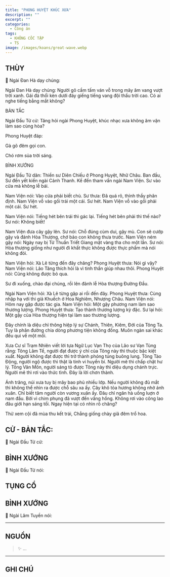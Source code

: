 ```yaml
---
title: "PHONG HUYỆT KHÚC XƯA"
description: ""
excerpt: ""
categories:
  - Công án
tags:
  - KHÔNG CỐC TẬP
  - TS 
image: /images/koans/great-wave.webp
---
```


## THÙY

📢 Ngài Đan Hà dạy chúng:



Ngài Đan Hà dạy chúng: Người gõ cầm tấm ván vỗ trong mây âm vang vượt trời xanh. Gái đá thổi kèn dưới đáy giếng tiếng vang đội thấu trời cao. Có ai nghe tiếng bằng mắt không?

BẢN TẮC

Ngài Đầu Tử cử: Tăng hỏi ngài Phong Huyệt, khúc nhạc xưa không âm vận làm sao cùng hòa?

Phong Huyệt đáp:

Gà gõ đêm gọi con.

Chó rơm sủa trời sáng.

BÌNH XƯỚNG

Ngài Đầu Tử dãn: Thiền sư Diên Chiếu ở Phong Huyệt, Nhữ Châu. Ban đầu, Sư đến yết kiến ngài Cảnh Thanh. Kế đến tham vấn ngài Nam Viện. Sư vào cửa mà không lễ bái.

Nam Viện nói: Vào cửa phải biết chù.
Sư thưa: Đã quá rõ, thỉnh thầy phân định.
Nam Viện vỗ vào gối trái một cái.
Sư hét.
Nam Viện vỗ vào gối phải một cái.
Sư hét.

Nam Viện nói: Tiếng hét bên trái thì gác lại. Tiếng hét bên phải thì thế nào?
Sư nói: Không biết!

Nam Viện đưa cây gậy lên.
Sư nói: Chỗ đúng cùm dui, gậy mù. Con sẽ cướp gậy và đánh Hòa Thượng, chớ bảo con không thưa trước.
Nam Viện ném gậy nói: Ngày nay bị Tử Thuần Triết Giang mặt vàng tha cho một lần.
Sư nói: Hòa thượng giống như người đi khất thực không được thực phẩm mà nói không đói.

Nam Viện hỏi: Xà Lê từng đến đây chăng?
Phong Huyệt thưa: Nói gì vậy?
Nam Viện nói: Lão Tăng thích hỏi là vì tinh thần giúp nhau thôi.
Phong Huyệt nói: Cũng không được bỏ qua.

Sư đi xuống, chào đại chúng, rồi lên đảnh lễ Hòa thượng Đường Đầu.

Ngài Nam Viện hỏi: Xà Lê từng gặp ai rồi đến đây.
Phong Huyệt thưa: Cùng nhập hạ với thi giả Khuếch ở Hoa Nghiêm, Nhượng Châu.
Nam Viện nói: Hôm nay gặp được tác gia.
Nam Viện hỏi: Một gậy phương nam làm sao thương lượng.
Phong Huyệt thưa: Tạo thành thương lượng kỳ đặc.
Sư lại hỏi: Một gậy của Hòa thượng hiện tại làm sao thương lượng.

Đây chính là diệu chỉ thông hiệp lý sự Chánh, Thiên, Kiêm, Đới của Tông Ta. Tuy là phân đường chia dòng phương tiện không đồng. Muôn ngàn sai khác đều qui về một mối.

Xưa Cư sĩ Trạm Nhiên viết lời tựa Ngữ Lục Vạn Thọ của Lão sư Vạn Tùng rằng: Tông Lâm Tế, người đạt được ý chỉ của Tông này thì thuộc bậc kiệt xuất. Người không đạt được thì trở thành phóng túng buông lung. Tông Tào Động, người ngộ được thì thật là tinh vi huyền bí. Người mê thì chấp chặt hư lý. Tông Vân Môn, người sáng tỏ được Tông này thì diệu dụng chánh trực. Người mê thì rơi vào thức tình. Đây là lời chơn thành.

Ánh trăng, núi xưa tuy bị mây bao phủ nhiều lớp. Nếu người không đủ mắt thì không thể nhìn ra được chỗ sâu xa ấy. Cây khô tỏa hương không nhờ ánh xuân. Chỉ biết tâm người còn vương xuân ấy. Đâu chỉ ngân hà uống luợn ở nam đầu. Bởi vì chim phụng đã vượt đến vầng hồng. Không rơi vào công lao đâu giới hạn sáng tối. Ngay hiện tại có nhìn rõ chăng?

Thử xem cội đã mùa thu kết trái,
Chẳng giống chày giã đêm trổ hoa.


## CỬ - BẢN TẮC:

📢 Ngài Đầu Tử cử:

> 

## BÌNH XƯỚNG

📢 Ngài Đầu Tử nói:



## TỤNG CỔ

> 

## BÌNH XƯỚNG

📢 Ngài Lâm Tuyền nói:



<hr class="blog-rule" />

## NGUỒN

> ✨ ...

<hr class="blog-rule" />

## GHI CHÚ

[^1]: ⭐️ <a href="/masters/Shaoshan-Huanpu" target="_blank">🔗 TS </a>
